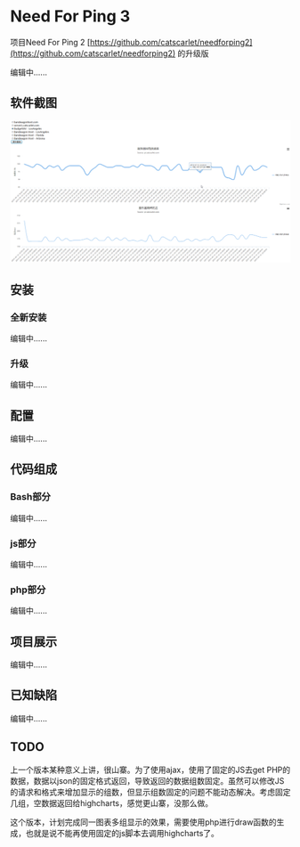 # Need For Ping 3
项目Need For Ping 2 [https://github.com/catscarlet/needforping2](https://github.com/catscarlet/needforping2) 的升级版

编辑中......

## 软件截图
![needforping3 logo](https://github.com/catscarlet/needforping3/blob/needforping3/snapshot.png)

## 安装
### 全新安装
编辑中......

### 升级
编辑中......

## 配置
编辑中......

## 代码组成
### Bash部分
编辑中......

### js部分
编辑中......

### php部分
编辑中......

## 项目展示
编辑中......

## 已知缺陷
编辑中......

## TODO
上一个版本某种意义上讲，很山寨。为了使用ajax，使用了固定的JS去get PHP的数据，数据以json的固定格式返回，导致返回的数据组数固定。虽然可以修改JS的请求和格式来增加显示的组数，但显示组数固定的问题不能动态解决。考虑固定几组，空数据返回给highcharts，感觉更山寨，没那么做。

这个版本，计划完成同一图表多组显示的效果，需要使用php进行draw函数的生成，也就是说不能再使用固定的js脚本去调用highcharts了。
